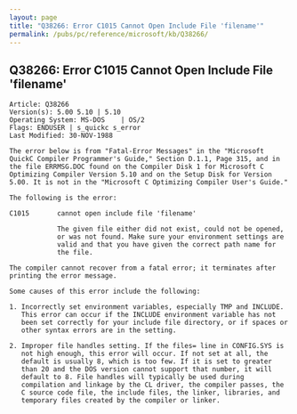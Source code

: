 ```yaml
---
layout: page
title: "Q38266: Error C1015 Cannot Open Include File 'filename'"
permalink: /pubs/pc/reference/microsoft/kb/Q38266/
---
```


## Q38266: Error C1015 Cannot Open Include File 'filename'

	Article: Q38266
	Version(s): 5.00 5.10 | 5.10
	Operating System: MS-DOS    | OS/2
	Flags: ENDUSER | s_quickc s_error
	Last Modified: 30-NOV-1988
	
	The error below is from "Fatal-Error Messages" in the "Microsoft
	QuickC Compiler Programmer's Guide," Section D.1.1, Page 315, and in
	the file ERRMSG.DOC found on the Compiler Disk 1 for Microsoft C
	Optimizing Compiler Version 5.10 and on the Setup Disk for Version
	5.00. It is not in the "Microsoft C Optimizing Compiler User's Guide."
	
	The following is the error:
	
	C1015       cannot open include file 'filename'
	
	            The given file either did not exist, could not be opened,
	            or was not found. Make sure your environment settings are
	            valid and that you have given the correct path name for
	            the file.
	
	The compiler cannot recover from a fatal error; it terminates after
	printing the error message.
	
	Some causes of this error include the following:
	
	1. Incorrectly set environment variables, especially TMP and INCLUDE.
	   This error can occur if the INCLUDE environment variable has not
	   been set correctly for your include file directory, or if spaces or
	   other syntax errors are in the setting.
	
	2. Improper file handles setting. If the files= line in CONFIG.SYS is
	   not high enough, this error will occur. If not set at all, the
	   default is usually 8, which is too few. If it is set to greater
	   than 20 and the DOS version cannot support that number, it will
	   default to 8. File handles will typically be used during
	   compilation and linkage by the CL driver, the compiler passes, the
	   C source code file, the include files, the linker, libraries, and
	   temporary files created by the compiler or linker.

